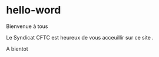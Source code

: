 # hello-word
Bienvenue à tous 

Le Syndicat CFTC est heureux de vous acceuillir sur ce site .

A bientot 
